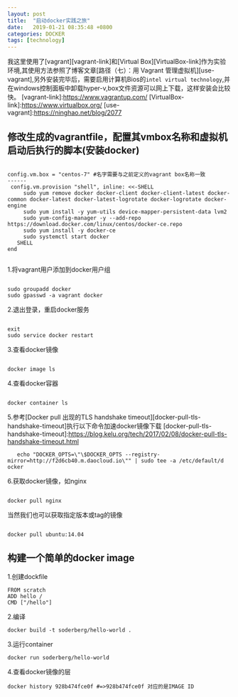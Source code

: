```yaml
---
layout: post
title:  "启动docker实践之旅"
date:   2019-01-21 08:35:48 +0800
categories: DOCKER
tags: [technology]
---
```

我这里使用了[vagrant][vagrant-link]和[Virtual Box][VirtualBox-link]作为实验环境,其使用方法参照了博客文章[路径（七）：用 Vagrant 管理虚拟机][use-vagrant],另外安装完毕后，需要启用计算机Bios的`intel virtual technology`,并在windows控制面板中卸载hyper-v,box文件资源可以网上下载，这样安装会比较快。
[vagrant-link]:https://www.vagrantup.com/
[VirtualBox-link]:https://www.virtualbox.org/
[use-vagrant]:https://ninghao.net/blog/2077

## 修改生成的vagrantfile，配置其vmbox名称和虚拟机启动后执行的脚本(安装docker)

``` vagrantfile

config.vm.box = "centos-7" #名字需要与之前定义的vagrant box名称一致
------
 config.vm.provision "shell", inline: <<-SHELL
     sudo yum remove docker docker-client docker-client-latest docker-common docker-latest docker-latest-logrotate docker-logrotate docker-engine
	 sudo yum install -y yum-utils device-mapper-persistent-data lvm2
	 sudo yum-config-manager -y --add-repo https://download.docker.com/linux/centos/docker-ce.repo
	 sudo yum install -y docker-ce
	 sudo systemctl start docker
   SHELL
end


```
1.将vagrant用户添加到docker用户组

``` shell

sudo groupadd docker
sudo gpasswd -a vagrant docker

```

2.退出登录，重启docker服务

``` shell

exit
sudo service docker restart

```
3.查看docker镜像

``` shell

docker image ls

```
4.查看docker容器
``` shell

docker container ls

```
5.参考[Docker pull 出现的TLS handshake timeout][docker-pull-tls-handshake-timeout]执行以下命令加速docker镜像下载
[docker-pull-tls-handshake-timeout]:https://blog.kelu.org/tech/2017/02/08/docker-pull-tls-handshake-timeout.html

``` shell
   echo "DOCKER_OPTS=\"\$DOCKER_OPTS --registry-mirror=http://f2d6cb40.m.daocloud.io\"" | sudo tee -a /etc/default/d
ocker
```

6.获取docker镜像，如nginx
``` shell

docker pull nginx

```

当然我们也可以获取指定版本或tag的镜像

``` shell

docker pull ubuntu:14.04 

```
## 构建一个简单的docker image
1.创建dockfile
``` dockfile
FROM scratch
ADD hello /
CMD ["/hello"]
```
2.编译
``` shell
docker build -t soderberg/hello-world .
```
3.运行container
``` shell
docker run soderberg/hello-world
```
4.查看docker镜像的层
```shell
docker history 928b474fce0f #=>928b474fce0f 对应的是IMAGE ID
```


